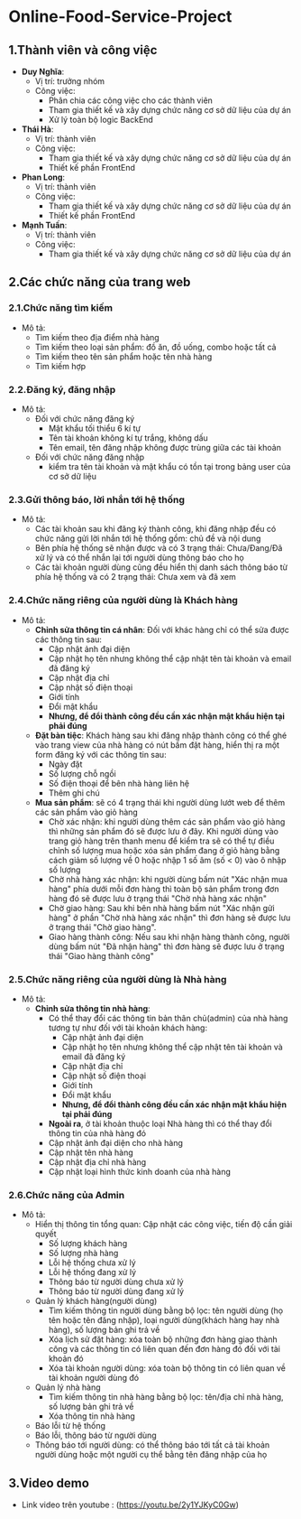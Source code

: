 # Online-Food-Service-Project
## 1.Thành viên và công việc
- **Duy Nghĩa**:
  - Vị trí: trưởng nhóm
  - Công việc:
    - Phân chia các công việc cho các thành viên
    - Tham gia thiết kế và xây dựng chức năng cơ sở dữ liệu của dự án 
    - Xử lý toàn bộ logic BackEnd
- **Thái Hà**:
  - Vị trí: thành viên 
  - Công việc:
    - Tham gia thiết kế và xây dựng chức năng cơ sở dữ liệu của dự án 
    - Thiết kế phần FrontEnd
- **Phan Long**:
  - Vị trí: thành viên 
  - Công việc:
    - Tham gia thiết kế và xây dựng chức năng cơ sở dữ liệu của dự án 
    - Thiết kế phần FrontEnd
- **Mạnh Tuấn**:
  - Vị trí: thành viên 
  - Công việc:
    - Tham gia thiết kế và xây dựng chức năng cơ sở dữ liệu của dự án

## 2.Các chức năng của trang web 
### 2.1.Chức năng tìm kiếm
- Mô tả:
  - Tìm kiếm theo địa điểm nhà hàng
  - Tìm kiếm theo loại sản phẩm: đồ ăn, đồ uống, combo hoặc tất cả
  - Tìm kiếm theo tên sản phẩm hoặc tên nhà hàng
  - Tìm kiếm hợp
### 2.2.Đăng ký, đăng nhập
- Mô tả:
  - Đối với chức năng đăng ký
    - Mật khẩu tối thiểu 6 kí tự
    - Tên tài khoản không kí tự trắng, không dấu
    - Tên email, tên đăng nhập không được trùng giữa các tài khoản
  - Đối với chức năng đăng nhập
    - kiểm tra tên tài khoản và mật khẩu có tồn tại trong bảng user của cơ sở dữ liệu
### 2.3.Gửi thông báo, lời nhắn tới hệ thống 
- Mô tả:
  - Các tài khoản sau khi đăng ký thành công, khi đăng nhập đều có chức năng gửi lời nhắn tới hệ thống gồm: chủ đề và nội dung
  - Bên phía hệ thống sẽ nhận được và có 3 trạng thái: Chưa/Đang/Đã xử lý và có thể nhắn lại tới người dùng thông báo cho họ
  - Các tài khoản người dùng cũng đều hiển thị danh sách thông báo từ phía hệ thống và có 2 trạng thái: Chưa xem và đã xem
### 2.4.Chức năng riêng của người dùng là Khách hàng 
- Mô tả:
  - **Chỉnh sửa thông tin cá nhân**: Đối với khác hàng chỉ có thể sửa được các thông tin sau:
    - Cập nhật ảnh đại diện
    - Cập nhật họ tên nhưng không thể cập nhật tên tài khoản và email đã đăng ký
    - Cập nhật địa chỉ
    - Cập nhật số điện thoại
    - Giới tính
    - Đổi mật khẩu
    - **Nhưng, để đổi thành công đều cần xác nhận mật khẩu hiện tại phải đúng**
   - **Đặt bàn tiệc**: Khách hàng sau khi đăng nhập thành công có thể ghé vào trang view của nhà hàng có nút bấm đặt hàng, hiển thị ra một form đăng ký với các thông tin sau:
     - Ngày đặt
     - Số lượng chỗ ngồi
     - Số điện thoại để bên nhà hàng liên hệ
     - Thêm ghi chú
  - **Mua sản phẩm**: sẽ có 4 trạng thái khi người dùng lướt web để thêm các sản phẩm vào giỏ hàng
     - Chờ xác nhận: khi người dùng thêm các sản phẩm vào giỏ hàng thì những sản phẩm đó sẽ được lưu ở đây. Khi người dùng vào trang giỏ hàng trên thanh menu để kiểm tra sẽ có thể tự điều chỉnh số lượng mua hoặc xóa sản phẩm đang ở giỏ hàng bằng cách giảm số lượng về 0 hoặc nhập 1 số âm (số < 0) vào ô nhập số lượng
     - Chờ nhà hàng xác nhận: khi người dùng bấm nút "Xác nhận mua hàng" phía dưới mỗi đơn hàng thì toàn bộ sản phẩm trong đơn hàng đó sẽ được lưu ở trạng thái "Chờ nhà hàng xác nhận"
     - Chờ giao hàng: Sau khi bên nhà hàng bấm nút "Xác nhận gửi hàng" ở phần "Chờ nhà hàng xác nhận" thì đơn hàng sẽ được lưu ở trạng thái "Chờ giao hàng". 
     - Giao hàng thành công: Nếu sau khi nhận hàng thành công, người dùng bấm nút "Đã nhận hàng" thì đơn hàng sẽ được lưu ở trạng thái "Giao hàng thành công"
  
### 2.5.Chức năng riêng của người dùng là Nhà hàng 
- Mô tả:
  - **Chỉnh sửa thông tin nhà hàng**:
    - Có thể thay đổi các thông tin bản thân chủ(admin) của nhà hàng tương tự như đối với tài khoản khách hàng:
      - Cập nhật ảnh đại diện
      - Cập nhật họ tên nhưng không thể cập nhật tên tài khoản và email đã đăng ký
      - Cập nhật địa chỉ
      - Cập nhật số điện thoại
      - Giới tính
      - Đổi mật khẩu
      - **Nhưng, để đổi thành công đều cần xác nhận mật khẩu hiện tại phải đúng**
     - **Ngoài ra**, ở tài khoản thuộc loại Nhà hàng thì có thể thay đổi thông tin của nhà hàng đó
      - Cập nhật ảnh đại diện cho nhà hàng
      - Cập nhật tên nhà hàng
      - Cập nhật địa chỉ nhà hàng
      - Cập nhật loại hình thức kinh doanh của nhà hàng
  
### 2.6.Chức năng của Admin
- Mô tả:
   - Hiển thị thông tin tổng quan: Cập nhật các công việc, tiến độ cần giải quyết
     - Số lượng khách hàng
     - Số lượng nhà hàng
     - Lỗi hệ thống chưa xử lý
     - Lỗi hệ thống đang xử lý
     - Thông báo từ người dùng chưa xử lý
     - Thông báo từ người dùng đang xử lý
   - Quản lý khách hàng(người dùng)
     - Tìm kiếm thông tin người dùng bằng bộ lọc: tên người dùng (họ tên hoặc tên đăng nhập), loại người dùng(khách hàng hay nhà hàng), số lượng bản ghi trả về
     - Xóa lịch sử đặt hàng: xóa toàn bộ những đơn hàng giao thành công và các thông tin có liên quan đến đơn hàng đó đối với tài khoản đó
     - Xóa tài khoản người dùng: xóa toàn bộ thông tin có liên quan về tài khoản người dùng đó
   - Quản lý nhà hàng
     - Tìm kiếm thông tin nhà hàng bằng bộ lọc: tên/địa chỉ nhà hàng, số lượng bản ghi trả về
     - Xóa thông tin nhà hàng
   - Báo lỗi từ hệ thống
   - Báo lỗi, thông báo từ người dùng
   - Thông báo tới người dùng: có thể thông báo tới tất cả tài khoản người dùng hoặc một người cụ thể bằng tên đăng nhập của họ
## 3.Video demo 
- Link video trên youtube : (https://youtu.be/2y1YJKyC0Gw)


    

